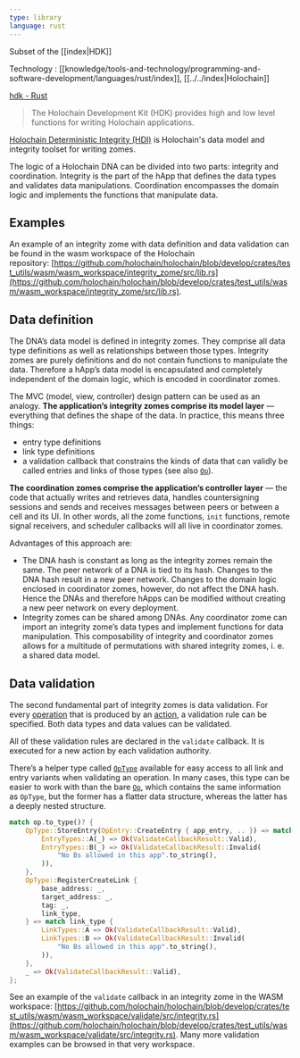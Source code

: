 ```yaml
---
type: library
language: rust
---
```


Subset of the [[index|HDK]]

Technology : [[knowledge/tools-and-technology/programming-and-software-development/languages/rust/index]], [[../../index|Holochain]]

[hdk - Rust](https://docs.rs/hdk/latest/hdk/)
> The Holochain Development Kit (HDK) provides high and low level functions for writing Holochain applications.

[Holochain Deterministic Integrity (HDI)](https://docs.rs/hdi/latest/hdi/) is Holochain's data model and integrity toolset for writing zomes.

The logic of a Holochain DNA can be divided into two parts: integrity and coordination. Integrity is the part of the hApp that defines the data types and validates data manipulations. Coordination encompasses the domain logic and implements the functions that manipulate data.

## Examples

An example of an integrity zome with data definition and data validation can be found in the wasm workspace of the Holochain repository: [https://github.com/holochain/holochain/blob/develop/crates/test_utils/wasm/wasm_workspace/integrity_zome/src/lib.rs](https://github.com/holochain/holochain/blob/develop/crates/test_utils/wasm/wasm_workspace/integrity_zome/src/lib.rs).

## Data definition

The DNA’s data model is defined in integrity zomes. They comprise all data type definitions as well as relationships between those types. Integrity zomes are purely definitions and do not contain functions to manipulate the data. Therefore a hApp’s data model is encapsulated and completely independent of the domain logic, which is encoded in coordinator zomes.

The MVC (model, view, controller) design pattern can be used as an analogy. **The application’s integrity zomes comprise its model layer** — everything that defines the shape of the data. In practice, this means three things:

- entry type definitions
- link type definitions
- a validation callback that constrains the kinds of data that can validly be called entries and links of those types (see also [`Op`](https://docs.rs/hdi/0.2.1/hdi/prelude/enum.Op.html)).

**The coordination zomes comprise the application’s controller layer** — the code that actually writes and retrieves data, handles countersigning sessions and sends and receives messages between peers or between a cell and its UI. In other words, all the zome functions, `init` functions, remote signal receivers, and scheduler callbacks will all live in coordinator zomes.

Advantages of this approach are:

- The DNA hash is constant as long as the integrity zomes remain the same. The peer network of a DNA is tied to its hash. Changes to the DNA hash result in a new peer network. Changes to the domain logic enclosed in coordinator zomes, however, do not affect the DNA hash. Hence the DNAs and therefore hApps can be modified without creating a new peer network on every deployment.
- Integrity zomes can be shared among DNAs. Any coordinator zome can import an integrity zome’s data types and implement functions for data manipulation. This composability of integrity and coordinator zomes allows for a multitude of permutations with shared integrity zomes, i. e. a shared data model.

## Data validation

The second fundamental part of integrity zomes is data validation. For every [operation](https://docs.rs/hdi/0.2.1/hdi/prelude/enum.Op.html) that is produced by an [action](https://docs.rs/hdi/0.2.1/hdi/prelude/enum.Action.html), a validation rule can be specified. Both data types and data values can be validated.

All of these validation rules are declared in the `validate` callback. It is executed for a new action by each validation authority.

There’s a helper type called [`OpType`](https://docs.rs/hdi/0.2.1/hdi/prelude/enum.OpType.html) available for easy access to all link and entry variants when validating an operation. In many cases, this type can be easier to work with than the bare [`Op`](https://docs.rs/hdi/0.2.1/hdi/prelude/enum.Op.html), which contains the same information as `OpType`, but the former has a flatter data structure, whereas the latter has a deeply nested structure.

```rust
match op.to_type()? {
    OpType::StoreEntry(OpEntry::CreateEntry { app_entry, .. }) => match app_entry {
        EntryTypes::A(_) => Ok(ValidateCallbackResult::Valid),
        EntryTypes::B(_) => Ok(ValidateCallbackResult::Invalid(
            "No Bs allowed in this app".to_string(),
        )),
    },
    OpType::RegisterCreateLink {
        base_address: _,
        target_address: _,
        tag: _,
        link_type,
    } => match link_type {
        LinkTypes::A => Ok(ValidateCallbackResult::Valid),
        LinkTypes::B => Ok(ValidateCallbackResult::Invalid(
            "No Bs allowed in this app".to_string(),
        )),
    },
    _ => Ok(ValidateCallbackResult::Valid),
};
```

See an example of the `validate` callback in an integrity zome in the WASM workspace: [https://github.com/holochain/holochain/blob/develop/crates/test_utils/wasm/wasm_workspace/validate/src/integrity.rs](https://github.com/holochain/holochain/blob/develop/crates/test_utils/wasm/wasm_workspace/validate/src/integrity.rs). Many more validation examples can be browsed in that very workspace.
